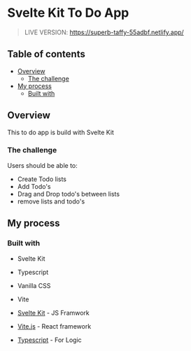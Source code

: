# Svelte Kit To Do App

> LIVE VERSION: https://superb-taffy-55adbf.netlify.app/

## Table of contents

- [Overview](#overview)
  - [The challenge](#the-challenge)
- [My process](#my-process)
  - [Built with](#built-with)

## Overview

This to do app is build with Svelte Kit

### The challenge

Users should be able to:

- Create Todo lists
- Add Todo's
- Drag and Drop todo's between lists
- remove lists and todo's

## My process

### Built with

- Svelte Kit
- Typescript
- Vanilla CSS
- Vite

- [Svelte Kit](https://kit.svelte.dev/) - JS Framwork
- [Vite.js](https://vitejs.dev/) - React framework
- [Typescript](https://www.typescriptlang.org/) - For Logic
